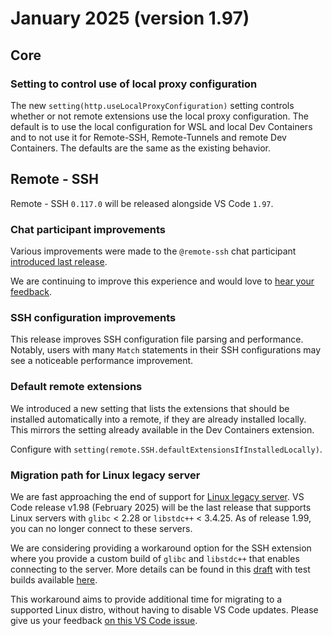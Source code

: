 # January 2025 (version 1.97)

## Core

### Setting to control use of local proxy configuration

The new `setting(http.useLocalProxyConfiguration)` setting controls whether or not remote extensions use the local proxy configuration. The default is to use the local configuration for WSL and local Dev Containers and to not use it for Remote-SSH, Remote-Tunnels and remote Dev Containers. The defaults are the same as the existing behavior.

## Remote - SSH

Remote - SSH `0.117.0` will be released alongside VS Code `1.97`.

### Chat participant improvements

Various improvements were made to the `@remote-ssh` chat participant [introduced last release](./v1_96.md#the-remote-ssh-chat-participant).

We are continuing to improve this experience and would love to [hear your feedback](https://github.com/microsoft/vscode-remote-release).

### SSH configuration improvements

This release improves SSH configuration file parsing and performance. Notably, users with many `Match` statements in their SSH configurations may see a noticeable performance improvement.

### Default remote extensions

We introduced a new setting that lists the extensions that should be installed automatically into a remote, if they are already installed locally. This mirrors the setting already available in the Dev Containers extension.

Configure with `setting(remote.SSH.defaultExtensionsIfInstalledLocally)`.

### Migration path for Linux legacy server

We are fast approaching the end of support for [Linux legacy server](https://aka.ms/vscode-remote/faq/old-linux). VS Code release v1.98 (February 2025) will be the last release that supports Linux servers with `glibc` < 2.28 or `libstdc++` < 3.4.25. As of release 1.99, you can no longer connect to these servers.

We are considering providing a workaround option for the SSH extension where you provide a custom build of `glibc` and `libstdc++` that enables connecting to the server. More details can be found in this [draft](https://github.com/microsoft/vscode-docs/pull/7953/files) with test builds available [here](https://github.com/microsoft/vscode/pull/235232#issuecomment-2615764717).

This workaround aims to provide additional time for migrating to a supported Linux distro, without having to disable VS Code updates. Please give us your feedback [on this VS Code issue](https://github.com/microsoft/vscode/issues/231623).